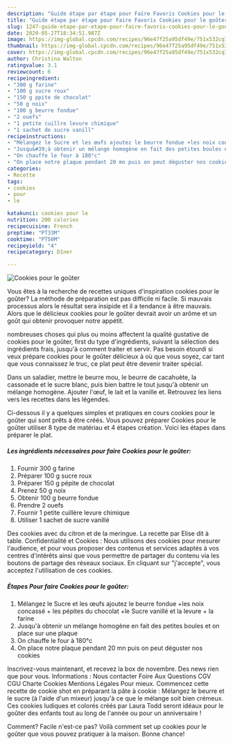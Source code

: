 ```yaml
---
description: "Guide étape par étape pour Faire Favoris Cookies pour le goûter"
title: "Guide étape par étape pour Faire Favoris Cookies pour le goûter"
slug: 1247-guide-etape-par-etape-pour-faire-favoris-cookies-pour-le-gouter
date: 2020-05-27T18:34:51.987Z
image: https://img-global.cpcdn.com/recipes/96e47f25a95df49e/751x532cq70/cookies-pour-le-gouter-photo-principale-de-la-recette.jpg
thumbnail: https://img-global.cpcdn.com/recipes/96e47f25a95df49e/751x532cq70/cookies-pour-le-gouter-photo-principale-de-la-recette.jpg
cover: https://img-global.cpcdn.com/recipes/96e47f25a95df49e/751x532cq70/cookies-pour-le-gouter-photo-principale-de-la-recette.jpg
author: Christina Walton
ratingvalue: 3.1
reviewcount: 6
recipeingredient:
- "300 g farine"
- "100 g sucre roux"
- "150 g ppite de chocolat"
- "50 g noix"
- "100 g beurre fondue"
- "2 ouefs"
- "1 petite cuillre levure chimique"
- "1 sachet de sucre vanill"
recipeinstructions:
- "Mélangez le Sucre et les œufs ajoutez le beurre fondue +les noix concassé + les pépites du chocolat +le Sucre vanillé et la levure + la farine"
- "Jusqu&#39;à obtenir un mélange homogène en fait des petites boules et on place sur une plaque"
- "On chauffe le four à 180°c"
- "On place notre plaque pendant 20 mn puis on peut déguster nos cookies"
categories:
- Recette
tags:
- cookies
- pour
- le

katakunci: cookies pour le 
nutrition: 200 calories
recipecuisine: French
preptime: "PT33M"
cooktime: "PT50M"
recipeyield: "4"
recipecategory: Dîner

---
```



![Cookies pour le goûter](https://img-global.cpcdn.com/recipes/96e47f25a95df49e/751x532cq70/cookies-pour-le-gouter-photo-principale-de-la-recette.jpg)

Vous êtes à la recherche de recettes uniques d'inspiration cookies pour le goûter? La méthode de préparation est pas difficile ni facile. Si mauvais processus alors le résultat sera insipide et il a tendance à être mauvais. Alors que le délicieux cookies pour le goûter devrait avoir un arôme et un goût qui obtenir provoquer notre appétit.

nombreuses choses qui plus ou moins affectent la qualité gustative de cookies pour le goûter, first du type d'ingrédients, suivant la sélection des ingrédients frais, jusqu'à comment traiter et servir. Pas besoin étourdi si veux prépare cookies pour le goûter délicieux à où que vous soyez, car tant que vous connaissez le truc, ce plat peut être devenir traiter spécial.

Dans un saladier, mettre le beurre mou, le beurre de cacahuète, la cassonade et le sucre blanc, puis bien battre le tout jusqu&#39;à obtenir un mélange homogène. Ajouter l&#39;œuf, le lait et la vanille et. Retrouvez les liens vers les recettes dans les légendes.


Ci-dessous il y a quelques simples et pratiques en cours cookies pour le goûter qui sont prêts à être créés. Vous pouvez préparer Cookies pour le goûter utiliser 8 type de matériau et 4 étapes création. Voici les étapes dans préparer le plat.

<!--inarticleads1-->

##### Les ingrédients nécessaires pour faire Cookies pour le goûter:

1. Fournir 300 g farine
1. Préparer 100 g sucre roux
1. Préparer 150 g pépite de chocolat
1. Prenez 50 g noix
1. Obtenir 100 g beurre fondue
1. Prendre 2 ouefs
1. Fournir 1 petite cuillère levure chimique
1. Utiliser 1 sachet de sucre vanillé


Des cookies avec du citron et de la meringue. La recette par Elise dit à table. Confidentialité et Cookies : Nous utilisons des cookies pour mesurer l&#39;audience, et pour vous proposer des contenus et services adaptés à vos centres d&#39;intérêts ainsi que vous permettre de partager du contenu via les boutons de partage des réseaux sociaux. En cliquant sur &#34;j&#39;accepte&#34;, vous acceptez l&#39;utilisation de ces cookies. 

<!--inarticleads2-->

##### Étapes Pour faire Cookies pour le goûter:

1. Mélangez le Sucre et les œufs ajoutez le beurre fondue +les noix concassé + les pépites du chocolat +le Sucre vanillé et la levure + la farine
1. Jusqu&#39;à obtenir un mélange homogène en fait des petites boules et on place sur une plaque
1. On chauffe le four à 180°c
1. On place notre plaque pendant 20 mn puis on peut déguster nos cookies


Inscrivez-vous maintenant, et recevez la box de novembre. Des news rien que pour vous. Informations : Nous contacter Foire Aux Questions CGV CGU Charte Cookies Mentions Légales Pour mieux. Commencez cette recette de cookie shot en préparant la pâte à cookie : Mélangez le beurre et le sucre (à l&#39;aide d&#39;un mixeur) jusqu&#39;à ce que le mélange soit bien crémeux. Ces cookies ludiques et colorés créés par Laura Todd seront idéaux pour le goûter des enfants tout au long de l&#39;année ou pour un anniversaire ! 


Comment? Facile n'est-ce pas? Voilà comment set up cookies pour le goûter que vous pouvez pratiquer à la maison. Bonne chance!

